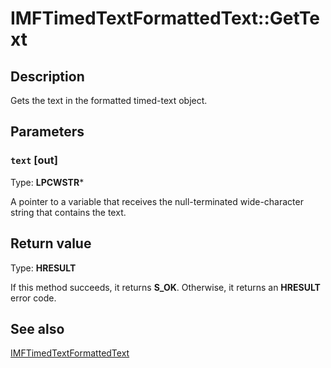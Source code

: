 # IMFTimedTextFormattedText::GetText

## Description

Gets the text in the formatted timed-text object.

## Parameters

### `text` [out]

Type: **LPCWSTR***

A pointer to a variable that receives the null-terminated wide-character string that contains the text.

## Return value

Type: **HRESULT**

If this method succeeds, it returns **S_OK**. Otherwise, it returns an **HRESULT** error code.

## See also

[IMFTimedTextFormattedText](https://learn.microsoft.com/windows/desktop/api/mfmediaengine/nn-mfmediaengine-imftimedtextformattedtext)